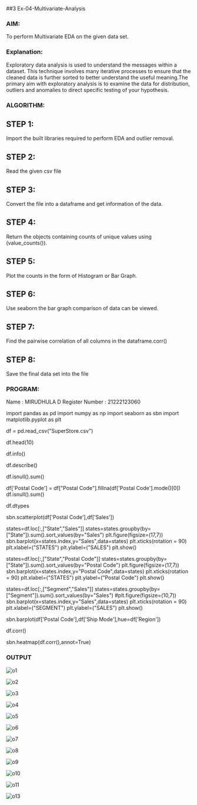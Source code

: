 ##3 Ex-04-Multivariate-Analysis
### AIM:
To perform Multivariate EDA on the given data set.

### Explanation:
Exploratory data analysis is used to understand the messages within a dataset. This technique involves many iterative processes to ensure that the cleaned data is further sorted to better understand the useful meaning.The primary aim with exploratory analysis is to examine the data for distribution, outliers and anomalies to direct specific testing of your hypothesis.

### ALGORITHM:
## STEP 1:
Import the built libraries required to perform EDA and outlier removal.

## STEP 2:
Read the given csv file

## STEP 3:
Convert the file into a dataframe and get information of the data.

## STEP 4:
Return the objects containing counts of unique values using (value_counts()).

## STEP 5:
Plot the counts in the form of Histogram or Bar Graph.

## STEP 6:
Use seaborn the bar graph comparison of data can be viewed.

## STEP 7:
Find the pairwise correlation of all columns in the dataframe.corr()

## STEP 8:
Save the final data set into the file

### PROGRAM:
Name : MIRUDHULA D
Register Number : 21222123060


import pandas as pd
import numpy as np
import seaborn as sbn
import matplotlib.pyplot as plt

df = pd.read_csv("SuperStore.csv")

df.head(10)

df.info()

df.describe()

df.isnull().sum()

df['Postal Code'] = df["Postal Code"].fillna(df['Postal Code'].mode()[0])
df.isnull().sum()

df.dtypes

sbn.scatterplot(df['Postal Code'],df['Sales'])

states=df.loc[:,["State","Sales"]]
states=states.groupby(by=["State"]).sum().sort_values(by="Sales")
plt.figure(figsize=(17,7))
sbn.barplot(x=states.index,y="Sales",data=states)
plt.xticks(rotation = 90)
plt.xlabel=("STATES")
plt.ylabel=("SALES")
plt.show()

states=df.loc[:,["State","Postal Code"]]
states=states.groupby(by=["State"]).sum().sort_values(by="Postal Code")
plt.figure(figsize=(17,7))
sbn.barplot(x=states.index,y="Postal Code",data=states)
plt.xticks(rotation = 90)
plt.xlabel=("STATES")
plt.ylabel=("Postal Code")
plt.show()

states=df.loc[:,["Segment","Sales"]]
states=states.groupby(by=["Segment"]).sum().sort_values(by="Sales")
#plt.figure(figsize=(10,7))
sbn.barplot(x=states.index,y="Sales",data=states)
plt.xticks(rotation = 90)
plt.xlabel=("SEGMENT")
plt.ylabel=("SALES")
plt.show()

sbn.barplot(df['Postal Code'],df['Ship Mode'],hue=df['Region'])

df.corr()

sbn.heatmap(df.corr(),annot=True)

### OUTPUT
![o1](https://user-images.githubusercontent.com/94828147/192529249-931087d9-3a03-48f7-9225-2f049d12be13.png)


![o2](https://user-images.githubusercontent.com/94828147/192529530-1517942d-fe36-4f66-bedd-3ef103cc97c7.png)


![o3](https://user-images.githubusercontent.com/94828147/192529823-51487083-ffc8-4e78-b47f-383e7f549ebb.png)


![o4](https://user-images.githubusercontent.com/94828147/192529906-abbe2525-cccd-4c64-83fd-debec461e857.png)


![o5](https://user-images.githubusercontent.com/94828147/192530141-0bf87e75-eb8d-45c3-9f90-af3d05c9d431.png)


![o6](https://user-images.githubusercontent.com/94828147/192530170-d784eed4-78c4-4e31-9e3d-37c705c3d47b.png)

![o7](https://user-images.githubusercontent.com/94828147/192530195-868b0342-cfc7-4bef-9303-291d73ef80cd.png)


![o8](https://user-images.githubusercontent.com/94828147/192530209-09c9ecd1-1e7e-42bf-a662-27d19f5c0376.png)


![o9](https://user-images.githubusercontent.com/94828147/192530357-8e877f8b-f105-4cdf-8f52-cbb1c2a2c995.png)


![o10](https://user-images.githubusercontent.com/94828147/192530366-3a585b81-24b7-477c-b9a7-eda826c98569.png)



![o11](https://user-images.githubusercontent.com/94828147/192530451-c912288a-6265-481d-9902-356c39fb39cb.png)


![o13](https://user-images.githubusercontent.com/94828147/192530455-bbe9a39e-c113-48d0-9d55-1270d5bf9271.png)










